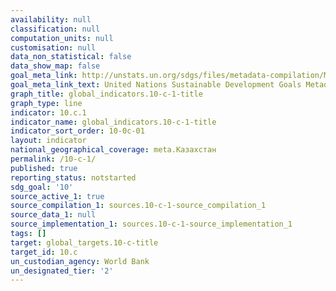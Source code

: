 ```yaml
---
availability: null
classification: null
computation_units: null
customisation: null
data_non_statistical: false
data_show_map: false
goal_meta_link: http://unstats.un.org/sdgs/files/metadata-compilation/Metadata-Goal-10.pdf
goal_meta_link_text: United Nations Sustainable Development Goals Metadata (pdf 564kB)
graph_title: global_indicators.10-c-1-title
graph_type: line
indicator: 10.c.1
indicator_name: global_indicators.10-c-1-title
indicator_sort_order: 10-0c-01
layout: indicator
national_geographical_coverage: meta.Казахстан
permalink: /10-c-1/
published: true
reporting_status: notstarted
sdg_goal: '10'
source_active_1: true
source_compilation_1: sources.10-c-1-source_compilation_1
source_data_1: null
source_implementation_1: sources.10-c-1-source_implementation_1
tags: []
target: global_targets.10-c-title
target_id: 10.c
un_custodian_agency: World Bank
un_designated_tier: '2'
---
```

